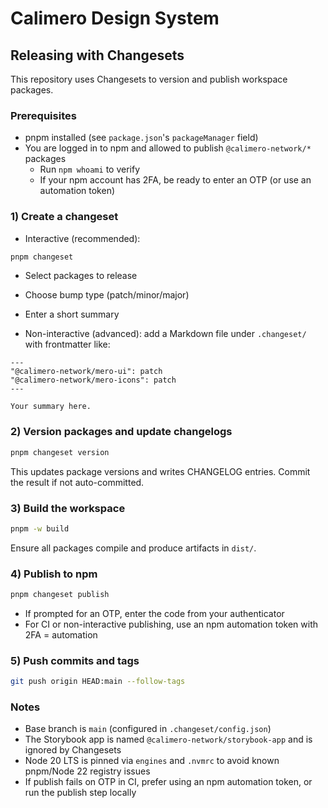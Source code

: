 # Calimero Design System

## Releasing with Changesets

This repository uses Changesets to version and publish workspace packages.

### Prerequisites
- pnpm installed (see `package.json`'s `packageManager` field)
- You are logged in to npm and allowed to publish `@calimero-network/*` packages
  - Run `npm whoami` to verify
  - If your npm account has 2FA, be ready to enter an OTP (or use an automation token)

### 1) Create a changeset
- Interactive (recommended):
```bash
pnpm changeset
```
  - Select packages to release
  - Choose bump type (patch/minor/major)
  - Enter a short summary

- Non-interactive (advanced): add a Markdown file under `.changeset/` with frontmatter like:
```
---
"@calimero-network/mero-ui": patch
"@calimero-network/mero-icons": patch
---

Your summary here.
```

### 2) Version packages and update changelogs
```bash
pnpm changeset version
```
This updates package versions and writes CHANGELOG entries. Commit the result if not auto-committed.

### 3) Build the workspace
```bash
pnpm -w build
```
Ensure all packages compile and produce artifacts in `dist/`.

### 4) Publish to npm
```bash
pnpm changeset publish
```
- If prompted for an OTP, enter the code from your authenticator
- For CI or non-interactive publishing, use an npm automation token with 2FA = automation

### 5) Push commits and tags
```bash
git push origin HEAD:main --follow-tags
```

### Notes
- Base branch is `main` (configured in `.changeset/config.json`)
- The Storybook app is named `@calimero-network/storybook-app` and is ignored by Changesets
- Node 20 LTS is pinned via `engines` and `.nvmrc` to avoid known pnpm/Node 22 registry issues
- If publish fails on OTP in CI, prefer using an npm automation token, or run the publish step locally

